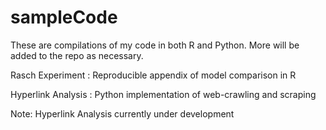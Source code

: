# sampleCode

These are compilations of my code in both R and Python. More will be added to the repo as necessary. 


Rasch Experiment   : Reproducible appendix of model comparison in R 

Hyperlink Analysis : Python implementation of web-crawling and scraping


Note: Hyperlink Analysis currently under development
